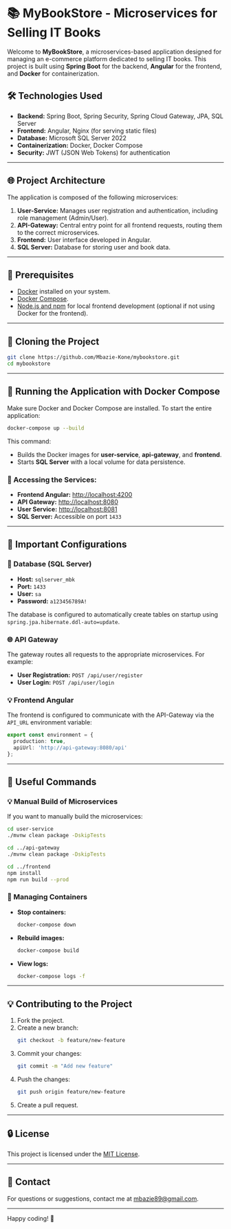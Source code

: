 # 📚 MyBookStore - Microservices for Selling IT Books

Welcome to **MyBookStore**, a microservices-based application designed for managing an e-commerce platform dedicated to selling IT books. This project is built using **Spring Boot** for the backend, **Angular** for the frontend, and **Docker** for containerization.

## 🛠️ Technologies Used

- **Backend:** Spring Boot, Spring Security, Spring Cloud Gateway, JPA, SQL Server
- **Frontend:** Angular, Nginx (for serving static files)
- **Database:** Microsoft SQL Server 2022
- **Containerization:** Docker, Docker Compose
- **Security:** JWT (JSON Web Tokens) for authentication

---

## 🌐 Project Architecture

The application is composed of the following microservices:

1. **User-Service:** Manages user registration and authentication, including role management (Admin/User).
2. **API-Gateway:** Central entry point for all frontend requests, routing them to the correct microservices.
3. **Frontend:** User interface developed in Angular.
4. **SQL Server:** Database for storing user and book data.

---

## 🔧 Prerequisites

- [Docker](https://www.docker.com/get-started) installed on your system.
- [Docker Compose](https://docs.docker.com/compose/install/).
- [Node.js and npm](https://nodejs.org/) for local frontend development (optional if not using Docker for the frontend).

---

## 🔄 Cloning the Project

```bash
git clone https://github.com/Mbazie-Kone/mybookstore.git
cd mybookstore
```

---

## 🚀 Running the Application with Docker Compose

Make sure Docker and Docker Compose are installed. To start the entire application:

```bash
docker-compose up --build
```

This command:
- Builds the Docker images for **user-service**, **api-gateway**, and **frontend**.
- Starts **SQL Server** with a local volume for data persistence.

### 📂 Accessing the Services:
- **Frontend Angular:** [http://localhost:4200](http://localhost:4200)
- **API Gateway:** [http://localhost:8080](http://localhost:8080)
- **User Service:** [http://localhost:8081](http://localhost:8081)
- **SQL Server:** Accessible on port `1433`

---

## 🔧 Important Configurations

### 📂 Database (SQL Server)

- **Host:** `sqlserver_mbk`
- **Port:** `1433`
- **User:** `sa`
- **Password:** `a123456789A!`

The database is configured to automatically create tables on startup using `spring.jpa.hibernate.ddl-auto=update`.

### 🌐 API Gateway

The gateway routes all requests to the appropriate microservices. For example:

- **User Registration:** `POST /api/user/register`
- **User Login:** `POST /api/user/login`

### 💡 Frontend Angular

The frontend is configured to communicate with the API-Gateway via the `API_URL` environment variable:

```typescript
export const environment = {
  production: true,
  apiUrl: 'http://api-gateway:8080/api'
};
```

---

## 📃 Useful Commands

### 💡 Manual Build of Microservices

If you want to manually build the microservices:

```bash
cd user-service
./mvnw clean package -DskipTests

cd ../api-gateway
./mvnw clean package -DskipTests

cd ../frontend
npm install
npm run build --prod
```

### 🔄 Managing Containers

- **Stop containers:**
  ```bash
  docker-compose down
  ```

- **Rebuild images:**
  ```bash
  docker-compose build
  ```

- **View logs:**
  ```bash
  docker-compose logs -f
  ```

---

## 💡 Contributing to the Project

1. Fork the project.
2. Create a new branch:
   ```bash
   git checkout -b feature/new-feature
   ```
3. Commit your changes:
   ```bash
   git commit -m "Add new feature"
   ```
4. Push the changes:
   ```bash
   git push origin feature/new-feature
   ```
5. Create a pull request.

---

## 🔒 License

This project is licensed under the [MIT License](https://opensource.org/licenses/MIT).

---

## 📧 Contact

For questions or suggestions, contact me at [mbazie89@gmail.com](mailto:mbazie89@gmail.com).

---

Happy coding! 🚀

